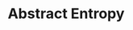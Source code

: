 ---
title: Abstract Entropy
image: assets/images/art/decorations2.jpg
thumbnail: assets/images/art/decorations2.jpg
caption: Sed velit lacus, laoreet at venenatis convallis in lorem tincidunt.
---